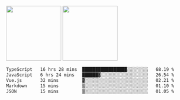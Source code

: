 <img src="https://github-readme-stats.vercel.app/api?username=Dream4ever&count_private=true&show_icons=true&theme=tokyonight" height="150" /> <img src="https://github-readme-stats.vercel.app/api/top-langs/?username=Dream4ever&count_private=true&show_icons=true&theme=tokyonight&langs_count=5&layout=compact" height="150" />

<!--START_SECTION:waka-->

```txt
TypeScript   16 hrs 28 mins  █████████████████░░░░░░░░   68.19 %
JavaScript   6 hrs 24 mins   ██████▓░░░░░░░░░░░░░░░░░░   26.54 %
Vue.js       32 mins         ▓░░░░░░░░░░░░░░░░░░░░░░░░   02.21 %
Markdown     15 mins         ▒░░░░░░░░░░░░░░░░░░░░░░░░   01.10 %
JSON         15 mins         ▒░░░░░░░░░░░░░░░░░░░░░░░░   01.05 %
```

<!--END_SECTION:waka-->
